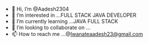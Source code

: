 - 👋 Hi, I’m @Aadesh2304
- 👀 I’m interested in ...FULL STACK JAVA DEVELOPER
- 🌱 I’m currently learning ...JAVA FULL STACK
- 💞️ I’m looking to collaborate on ...
- 📫 How to reach me ...@Iwanateaadesh23@gmail.com

<!---
Aadesh2304/Aadesh2304 is a ✨ special ✨ repository because its `README.md` (this file) appears on your GitHub profile.
You can click the Preview link to take a look at your changes.
--->

